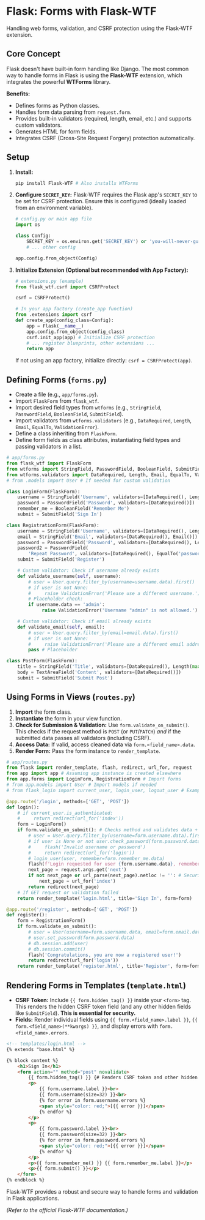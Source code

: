 # Flask: Forms with Flask-WTF

Handling web forms, validation, and CSRF protection using the Flask-WTF extension.

## Core Concept

Flask doesn't have built-in form handling like Django. The most common way to handle forms in Flask is using the **Flask-WTF** extension, which integrates the powerful **WTForms** library.

**Benefits:**
*   Defines forms as Python classes.
*   Handles form data parsing from `request.form`.
*   Provides built-in validators (required, length, email, etc.) and supports custom validators.
*   Generates HTML for form fields.
*   Integrates CSRF (Cross-Site Request Forgery) protection automatically.

## Setup

1.  **Install:**
    ```bash
    pip install Flask-WTF # Also installs WTForms
    ```
2.  **Configure `SECRET_KEY`:** Flask-WTF requires the Flask app's `SECRET_KEY` to be set for CSRF protection. Ensure this is configured (ideally loaded from an environment variable).
    ```python
    # config.py or main app file
    import os

    class Config:
        SECRET_KEY = os.environ.get('SECRET_KEY') or 'you-will-never-guess'
        # ... other config

    app.config.from_object(Config)
    ```
3.  **Initialize Extension (Optional but recommended with App Factory):**
    ```python
    # extensions.py (example)
    from flask_wtf.csrf import CSRFProtect

    csrf = CSRFProtect()

    # In your app factory (create_app function)
    from .extensions import csrf
    def create_app(config_class=Config):
        app = Flask(__name__)
        app.config.from_object(config_class)
        csrf.init_app(app) # Initialize CSRF protection
        # ... register blueprints, other extensions ...
        return app
    ```
    If not using an app factory, initialize directly: `csrf = CSRFProtect(app)`.

## Defining Forms (`forms.py`)

*   Create a file (e.g., `app/forms.py`).
*   Import `FlaskForm` from `flask_wtf`.
*   Import desired field types from `wtforms` (e.g., `StringField`, `PasswordField`, `BooleanField`, `SubmitField`).
*   Import validators from `wtforms.validators` (e.g., `DataRequired`, `Length`, `Email`, `EqualTo`, `ValidationError`).
*   Define a class inheriting from `FlaskForm`.
*   Define form fields as class attributes, instantiating field types and passing validators in a list.

```python
# app/forms.py
from flask_wtf import FlaskForm
from wtforms import StringField, PasswordField, BooleanField, SubmitField, TextAreaField
from wtforms.validators import DataRequired, Length, Email, EqualTo, ValidationError
# from .models import User # If needed for custom validation

class LoginForm(FlaskForm):
    username = StringField('Username', validators=[DataRequired(), Length(min=4, max=25)])
    password = PasswordField('Password', validators=[DataRequired()])
    remember_me = BooleanField('Remember Me')
    submit = SubmitField('Sign In')

class RegistrationForm(FlaskForm):
    username = StringField('Username', validators=[DataRequired(), Length(min=4, max=25)])
    email = StringField('Email', validators=[DataRequired(), Email()])
    password = PasswordField('Password', validators=[DataRequired(), Length(min=6)])
    password2 = PasswordField(
        'Repeat Password', validators=[DataRequired(), EqualTo('password', message='Passwords must match.')])
    submit = SubmitField('Register')

    # Custom validator: Check if username already exists
    def validate_username(self, username):
        # user = User.query.filter_by(username=username.data).first()
        # if user is not None:
        #     raise ValidationError('Please use a different username.')
        # Placeholder check:
        if username.data == 'admin':
             raise ValidationError('Username "admin" is not allowed.')

    # Custom validator: Check if email already exists
    def validate_email(self, email):
        # user = User.query.filter_by(email=email.data).first()
        # if user is not None:
        #     raise ValidationError('Please use a different email address.')
        pass # Placeholder

class PostForm(FlaskForm):
    title = StringField('Title', validators=[DataRequired(), Length(max=120)])
    body = TextAreaField('Content', validators=[DataRequired()])
    submit = SubmitField('Submit Post')
```

## Using Forms in Views (`routes.py`)

1.  **Import** the form class.
2.  **Instantiate** the form in your view function.
3.  **Check for Submission & Validation:** Use `form.validate_on_submit()`. This checks if the request method is `POST` (or `PUT`/`PATCH`) *and* if the submitted data passes all validators (including CSRF).
4.  **Access Data:** If valid, access cleaned data via `form.<field_name>.data`.
5.  **Render Form:** Pass the form instance to `render_template`.

```python
# app/routes.py
from flask import render_template, flash, redirect, url_for, request
from app import app # Assuming app instance is created elsewhere
from app.forms import LoginForm, RegistrationForm # Import forms
# from app.models import User # Import models if needed
# from flask_login import current_user, login_user, logout_user # Example Login

@app.route('/login', methods=['GET', 'POST'])
def login():
    # if current_user.is_authenticated:
    #     return redirect(url_for('index'))
    form = LoginForm()
    if form.validate_on_submit(): # Checks method and validates data + CSRF
        # user = User.query.filter_by(username=form.username.data).first()
        # if user is None or not user.check_password(form.password.data):
        #     flash('Invalid username or password')
        #     return redirect(url_for('login'))
        # login_user(user, remember=form.remember_me.data)
        flash(f'Login requested for user {form.username.data}, remember_me={form.remember_me.data}')
        next_page = request.args.get('next')
        if not next_page or url_parse(next_page).netloc != '': # Security check for redirects
            next_page = url_for('index')
        return redirect(next_page)
    # If GET request or validation failed
    return render_template('login.html', title='Sign In', form=form)

@app.route('/register', methods=['GET', 'POST'])
def register():
    form = RegistrationForm()
    if form.validate_on_submit():
        # user = User(username=form.username.data, email=form.email.data)
        # user.set_password(form.password.data)
        # db.session.add(user)
        # db.session.commit()
        flash('Congratulations, you are now a registered user!')
        return redirect(url_for('login'))
    return render_template('register.html', title='Register', form=form)

```

## Rendering Forms in Templates (`template.html`)

*   **CSRF Token:** Include `{{ form.hidden_tag() }}` inside your `<form>` tag. This renders the hidden CSRF token field (and any other hidden fields like `SubmitField`). **This is essential for security.**
*   **Fields:** Render individual fields using `{{ form.<field_name>.label }}`, `{{ form.<field_name>(**kwargs) }}`, and display errors with `form.<field_name>.errors`.

```html
<!-- templates/login.html -->
{% extends "base.html" %}

{% block content %}
    <h1>Sign In</h1>
    <form action="" method="post" novalidate>
        {{ form.hidden_tag() }} {# Renders CSRF token and other hidden fields #}
        <p>
            {{ form.username.label }}<br>
            {{ form.username(size=32) }}<br>
            {% for error in form.username.errors %}
            <span style="color: red;">[{{ error }}]</span>
            {% endfor %}
        </p>
        <p>
            {{ form.password.label }}<br>
            {{ form.password(size=32) }}<br>
            {% for error in form.password.errors %}
            <span style="color: red;">[{{ error }}]</span>
            {% endfor %}
        </p>
        <p>{{ form.remember_me() }} {{ form.remember_me.label }}</p>
        <p>{{ form.submit() }}</p>
    </form>
{% endblock %}
```

Flask-WTF provides a robust and secure way to handle forms and validation in Flask applications.

*(Refer to the official Flask-WTF documentation.)*